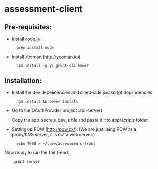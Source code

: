 assessment-client
=================

Pre-requisites:
---------------

* Install node.js
  
        brew install node

* Install Yeoman (http://yeoman.io/)

        npm install -g yo grunt-cli bower 


Installation:
-------------

* Install the dev dependencies and client-side javascript dependencies:

        npm install && bower install

* Go to the OAuthProvider project (api-server)

  Copy the app_secrets_dev.js file and paste it into app/scripts folder

* Setting up POW (http://pow.cx/): (We are just using POW as a proxy/DNS server, it is not a web server.)

        echo 7000 > ~/.pow/assessments-front

Now ready to run the front-end:

        grunt server
